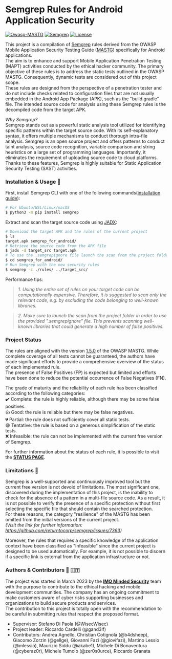 # Semgrep Rules for Android Application Security

[![Owasp-MASTG](https://img.shields.io/badge/OWASP_MASTG-v1.5.0-blue)](https://github.com/OWASP/owasp-mastg/tree/v1.5.0)
[![Semgrep](https://img.shields.io/badge/Semgrep-v1.27.0-green)](https://semgrep.dev/)
[![License](https://img.shields.io/badge/License-GPL3.0-orange)](https://www.gnu.org/licenses/gpl-3.0.html)

This project is a compilation of [Semgrep](https://semgrep.dev/) rules derived from the OWASP Mobile Application Security Testing Guide ([MASTG](https://mas.owasp.org/MASTG/)) specifically for Android applications.  
The aim is to enhance and support Mobile Application Penetration Testing (MAPT) activities conducted by the ethical hacker community.
The primary objective of these rules is to address the static tests outlined in the OWASP MASTG. Consequently, dynamic tests are considered out of this project scope.  
These rules are designed from the perspective of a penetration tester and do not include checks related to configuration files that are not usually embedded in the Android App Package (APK), such as the "build.gradle" file.
The intended source code for analysis using these Semgrep rules is the decompiled code from the target APK.

_Why Semgrep?_  
Semgrep stands out as a powerful static analysis tool utilized for identifying specific patterns within the target source code. With its self-explanatory syntax, it offers multiple mechanisms to conduct thorough intra-file analysis. Semgrep is an open source project and offers patterns to conduct taint analysis, source code recognition, variable comparison and string heuristics on a large set of programming languages. Importantly, it eliminates the requirement of uploading source code to cloud platforms.  
Thanks to these features, Semgrep is highly suitable for Static Application Security Testing (SAST) activities.  

### Installation & Usage :wrench:  
First, install Semgrep CLI with one of the following commands([installation guide](https://semgrep.dev/docs/getting-started/)):
```bash
# For Ubuntu/WSL/Linux/macOS
$ python3 -m pip install semgrep
```

Extract and scan the target source code using [JADX](https://github.com/skylot/jadx):

```bash
# Download the target APK and the rules of the current project 
$ ls
target.apk semgrep_for_android/
# Retrieve the source code from the APK file
$ jadx -d target_src target.apk
# To use the .semgrepignore file launch the scan from the project folder
$ cd semgrep_for_android/
# Run Semgrep with the new security rules
$ semgrep -c ./rules/ ../target_src/
```

Performance tips:
> _1. Using the entire set of rules on your target code can be computationally expensive. Therefore, it is suggested to scan only the relevant code, e.g. by excluding the code belonging to well-known libraries._  

>_2. Make sure to launch the scan from the project folder in order to use the provided ".semgrepignore" file. This prevents scanning well-known libraries that could generate a high number of false positives._

### Project Status
The rules are aligned with the version [1.5.0](https://github.com/OWASP/owasp-mastg/tree/v1.5.0) of the OWASP MASTG. While complete coverage of all tests cannot be guaranteed, the authors have made significant efforts to provide a comprehensive overview of the status of each implemented rule.  
The presence of False Positives (FP) is expected but limited and efforts have been done to reduce the potential occurrence of False Negatives (FN).

The grade of maturity and the reliability of each rule has been classified according to the following categories:  
:heavy_check_mark: Complete: the rule is highly reliable, although there may be some false positives.  
:thumbsup: Good: the rule is reliable but there may be false negatives.  
:broken_heart: Partial: the rule does not sufficiently cover all static tests.  
:sweat_smile: Tentative: the rule is based on a generous simplification of the static tests.  
:x: Infeasible: the rule can not be implemented with the current free version of Semgrep.  

For further information about the status of each rule, it is possible to visit the [**STATUS PAGE**](./status.md).

### Limitations :raised_hands:  
Semgrep is a well-supported and continuously improved tool but the current free version is not devoid of limitations. The most significant one, discovered during the implementation of this project, is the inability to check for the absence of a pattern in a multi-file source code. As a result, it is not possible to verify the presence of a specific protection without first selecting the specific file that should contain the searched protection.  
For these reasons, the category "resilience" of the MASTG has been omitted from the initial versions of the current project.  
_(Visit the link for further information: https://github.com/returntocorp/semgrep/issues/7363)_  

Moreover, the rules that requires a specific knowledge of the application context have been classified as "Infeasible" since the current project is designed to be used automatically. For example, it is not possible to discern if a specific link is external from the application infrastructure or not.

### Authors & Contributors :beers: :it:  
The project was started in March 2023 by the [**IMQ Minded Security**](https://mindedsecurity.com/) team with the purpose to contribute to the ethical hacking and mobile development communities. The company has an ongoing commitment to make customers aware of cyber risks supporting businesses and organizations to build secure products and services.  
The contribution to this project is totally open with the recommendation to be careful in submitting rules that respect the proposed format.
- Supervisor: Stefano Di Paola (@WisecWisec)
- Project leader: Riccardo Cardelli (@gand3lf)
- Contributors: Andrea Agnello, Christian Cotignola (@b4dsheep), Giacomo Zorzin (@gellge), Giovanni Fazi (@giovifazi), Martino Lessio (@mlessio), Maurizio Siddu (@akabe1), Michele Di Bonaventura (@cyberaz0r), Michele Tumolo (@zer0s0urce), Riccardo Granata

